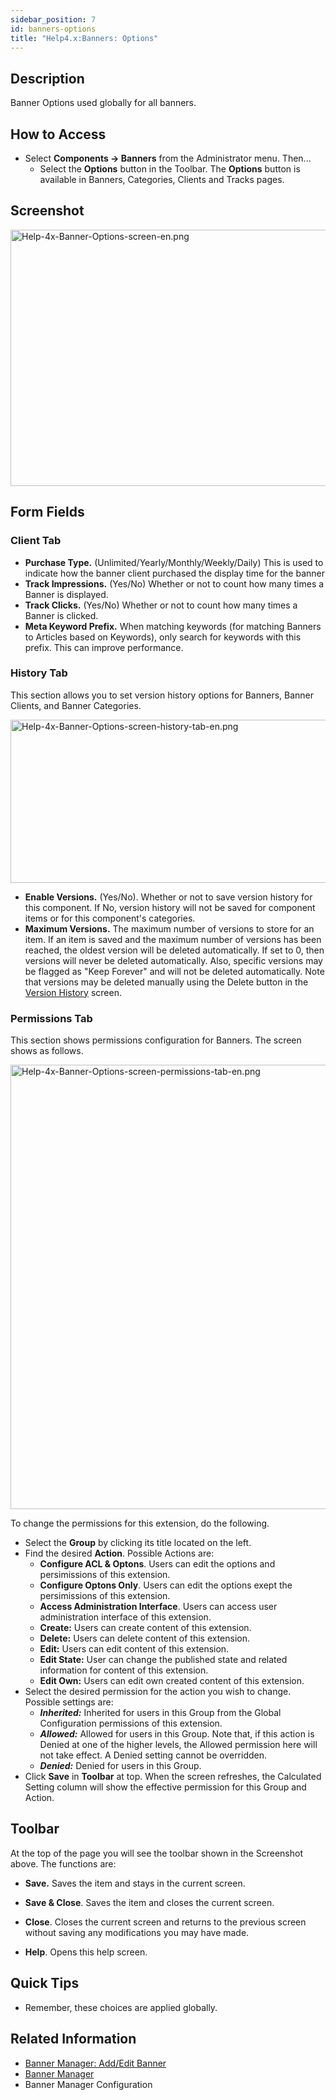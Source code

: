```yaml
---
sidebar_position: 7
id: banners-options
title: "Help4.x:Banners: Options"
---
```

## Description

Banner Options used globally for all banners.

## How to Access

- Select **Components **→** Banners** from the Administrator menu.
  Then...
  - Select the **Options** button in the Toolbar. The **Options** button
    is available in Banners, Categories, Clients and Tracks pages.

## Screenshot

<img
src="https://docs.joomla.org/images/a/a7/Help-4x-Banner-Options-screen-en.png"
decoding="async" data-file-width="800" data-file-height="410"
width="800" height="410" alt="Help-4x-Banner-Options-screen-en.png" />

## Form Fields

### Client Tab

- **Purchase Type.** (Unlimited/Yearly/Monthly/Weekly/Daily) This is
  used to indicate how the banner client purchased the display time for
  the banner
- **Track Impressions.** (Yes/No) Whether or not to count how many times
  a Banner is displayed.
- **Track Clicks.** (Yes/No) Whether or not to count how many times a
  Banner is clicked.
- **Meta Keyword Prefix.** When matching keywords (for matching Banners
  to Articles based on Keywords), only search for keywords with this
  prefix. This can improve performance.

### History Tab

This section allows you to set version history options for Banners,
Banner Clients, and Banner Categories.

<img
src="https://docs.joomla.org/images/f/fd/Help-4x-Banner-Options-screen-history-tab-en.png"
decoding="async" data-file-width="600" data-file-height="196"
width="800" height="261"
alt="Help-4x-Banner-Options-screen-history-tab-en.png" />

- **Enable Versions.** (Yes/No). Whether or not to save version history
  for this component. If No, version history will not be saved for
  component items or for this component's categories.
- **Maximum Versions.** The maximum number of versions to store for an
  item. If an item is saved and the maximum number of versions has been
  reached, the oldest version will be deleted automatically. If set to
  0, then versions will never be deleted automatically. Also, specific
  versions may be flagged as "Keep Forever" and will not be deleted
  automatically. Note that versions may be deleted manually using the
  Delete button in the [Version
  History](https://docs.joomla.org/Help4.x:Components_Version_History/en "Help4.x:Components Version History/en")
  screen.

### Permissions Tab

This section shows permissions configuration for Banners. The screen
shows as follows.

<img
src="https://docs.joomla.org/images/0/04/Help-4x-Banner-Options-screen-permissions-tab-en.png"
decoding="async" data-file-width="600" data-file-height="533"
width="800" height="711"
alt="Help-4x-Banner-Options-screen-permissions-tab-en.png" />

To change the permissions for this extension, do the following.

- Select the **Group** by clicking its title located on the left.
- Find the desired **Action**. Possible Actions are:
  - **Configure ACL & Optons**. Users can edit the options and
    persimissions of this extension.
  - **Configure Optons Only**. Users can edit the options exept the
    persimissions of this extension.
  - **Access Administration Interface**. Users can access user
    administration interface of this extension.
  - **Create:** Users can create content of this extension.
  - **Delete:** Users can delete content of this extension.
  - **Edit:** Users can edit content of this extension.
  - **Edit State:** User can change the published state and related
    information for content of this extension.
  - **Edit Own:** Users can edit own created content of this extension.
- Select the desired permission for the action you wish to change.
  Possible settings are:
  - ***Inherited:*** Inherited for users in this Group from the Global
    Configuration permissions of this extension.
  - ***Allowed:*** Allowed for users in this Group. Note that, if this
    action is Denied at one of the higher levels, the Allowed permission
    here will not take effect. A Denied setting cannot be overridden.
  - ***Denied:*** Denied for users in this Group.
- Click **Save** in **Toolbar** at top. When the screen refreshes, the
  Calculated Setting column will show the effective permission for this
  Group and Action.

## Toolbar

At the top of the page you will see the toolbar shown in the Screenshot
above. The functions are:

- **Save.** Saves the item and stays in the current screen.

<!-- -->

- **Save & Close**. Saves the item and closes the current screen.

<!-- -->

- **Close**. Closes the current screen and returns to the previous
  screen without saving any modifications you may have made.

<!-- -->

- **Help**. Opens this help screen.

## Quick Tips

- Remember, these choices are applied globally.

## Related Information

- [Banner Manager: Add/Edit
  Banner](https://docs.joomla.org/Help4.x:Banners:_Edit/en "Help4.x:Banners: Edit/en")
- [Banner
  Manager](https://docs.joomla.org/Help4.x:Banners/en "Help4.x:Banners/en")
- <span class="mw-selflink selflink">Banner Manager Configuration</span>

